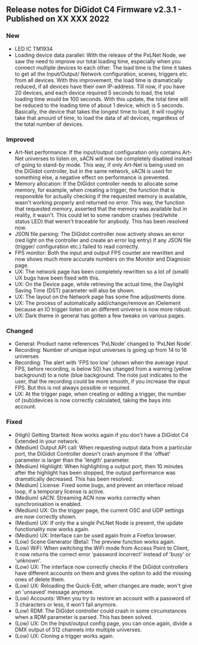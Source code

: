 ## Release notes for DiGidot C4 Firmware v2.3.1 - Published on XX XXX 2022 ##

### New ###
* LED IC TM1934
* Loading device data parallel: With the release of the PxLNet Node, we saw the need to improve our total loading time, especially when you connect multiple devices to each other. The load time is the time it takes to get all the Input/Output/ Network configuration, scenes, triggers etc. from all devices. With this improvement, the load time is dramatically reduced, if all devices have their own IP-address. Till now, if you have 20 devices, and each device required 5 seconds to load, the total loading time would be 100 seconds.
With this update, the total time will be reduced to the loading time of about 1 device, which is 5 seconds. Basically, the device that takes the longest time to load, it will roughly take that amount of time, to load the data of all devices, regardless of the total number of devices. 

### Improved ###
* Art-Net performance: If the input/output configuration only contains Art-Net universes to listen on, sACN will now be completely disabled  instead of going to stand-by mode. This way, if only Art-Net is being used on the DiGidot controller, but in the same network, sACN is used for something else, a negative effect on performance is prevented.
* Memory allocation: If the DiGidot controller needs to allocate some memory, for example, when creating a trigger, the function that is responsible for actually checking if the requested memory is available, wasn't working properly and returned no error. This way, the function that requested memory, asserted that the memory was available but in reality, it wasn't. This could let to some random crashes (red/white status LED) that weren't traceable for anybody. This has been resolved now.
* JSON file parsing: The DiGidot controller now actively shows an error (red light on the controller and create an error log entry) if any JSON file (trigger/ configuration etc.) failed to read correctly.
* FPS monitor: Both the input and output FPS counter are rewritten and now shows much more accurate numbers on the Monitor and Diagnosic page.
* UX: The network page has been completely rewritten so a lot of (small) UX bugs have been fixed with this.
* UX: On the Device page, while retrieving the actual time, the Daylight Saving Time (DST) parameter will also be shown.
* UX: The layout on the Network page has some fine adjustments done.
* UX: The process of automatically add/change/remove an IOelement because an IO trigger listen on an different universe is now more robust.
* UX: Dark theme in general has gotten a few tweaks on various pages.

### Changed ###
* General: Product name references 'PxLNode' changed to 'PxLNet Node'.
* Recording: Number of unique input universes is going up from 14 to 16 universes
* Recording: The alert with 'FPS too low' (shown when the average input FPS, before recording, is below 50) has changed from a warning (yellow background) to a note (blue background. The note just indicates to the user, that the recording could be more smooth, if you increase the input FPS. But this is not always possible or required.
* UX: At the trigger page, when creating or editing a trigger, the number of (sub)devices is now correctly calculated, taking the bays into account.

### Fixed ###
* (High) Getting Started: Now works again if you don't have a DiGidot C4 Extended in your network.
* (Medium) Output API call: When requesting output data from a particular port, the DiGidot Controller doesn't crash anymore if the 'offset' parameter is larger than the 'length' parameter.
* (Medium) Highlight: When highlighting a output port, then 10 minutes after the highlight has been stopped, the output performance was dramatically decreased. This has been resolved.
* (Medium) License: Fixed some bugs, and prevent an interface reload loop, if a temporary license is active.
* (Medium) sACN: Streaming ACN now works correctly when synchronisation is enabled.
* (Medium) UX: On the trigger page, the current OSC and UDP settings are now correctly shown.
* (Medium) UX: If only the a single PxLNet Node is present, the update functionality now works again.
* (Medium) UX: Interface can be used again from a Firefox browser.
* (Low) Scene Generator (Beta): The preview function works again.
* (Low) WiFi: When switching the WiFi mode from Access Point to Client, it now returns the correct error 'password incorrect' instead of 'busy' or 'unknown'.
* (Low) UX: The interface now correctly checks if the DiGidot controllers have different accounts on them and gives the option to add the missing ones of delete them.
* (Low) UX: Reloading the Quick-Edit, when changes are made, won't give an 'unsaved' message anymore.
* (Low) Accounts: When you try to restore an account with a password of 3 characters or less, it won't fail anymore.
* (Low) RDM: The DiGidot controller could crash in some circumstances when a RDM parameter is parsed. This has been solved.
* (Low) UX: On the Input/output config page, you can once again, divide a DMX output of 512 channels into multiple universes.
* (Low) UX: Cloning a trigger works again.
